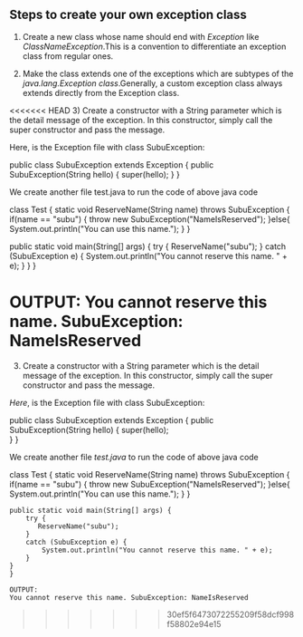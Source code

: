 ## Steps to create your own exception class

1) Create a new class whose name should end with *Exception* like *ClassNameException*.This is a convention to differentiate an exception class from regular ones.

2) Make the class extends one of the exceptions which are subtypes of the *java.lang.Exception class*.Generally, a custom exception class always extends directly from the Exception class.

<<<<<<< HEAD
3) Create a constructor with a String parameter which is the detail message of the exception. In this constructor, simply call the super constructor and pass the message. 

Here, is the Exception file with class SubuException:

public class SubuException extends Exception { public SubuException(String hello) { super(hello);
} }

We create another file test.java to run the code of above java code

class Test { static void ReserveName(String name) throws SubuException { if(name == "subu") { throw new SubuException("NameIsReserved"); }else{ System.out.println("You can use this name."); } }

public static void main(String[] args) {
    try {
       ReserveName("subu");
    } 
    catch (SubuException e) {
        System.out.println("You cannot reserve this name. " + e);
    }
}
}

OUTPUT:
You cannot reserve this name. SubuException: NameIsReserved
=======
3) Create a constructor with a String parameter which is the detail message of the exception. In this constructor, simply call the super constructor and pass the message.


*Here*, is the Exception file with class SubuException:

public class SubuException extends Exception 
{
    public SubuException(String hello)
    {
        super(hello);  
    }
} 

We create another file *test.java* to run the code of above java code

class Test
{
    static void ReserveName(String name) throws SubuException
    {
        if(name == "subu")
        {
            throw new SubuException("NameIsReserved");
        }else{
            System.out.println("You can use this name.");
        }
    }

    public static void main(String[] args) {
        try {
           ReserveName("subu");
        } 
        catch (SubuException e) {
            System.out.println("You cannot reserve this name. " + e);
        }
    }
    }
    
    OUTPUT:
    You cannot reserve this name. SubuException: NameIsReserved
>>>>>>> 30ef5f6473072255209f58dcf998f58802e94e15
